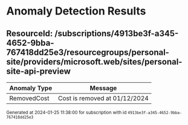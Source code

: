 # Anomaly Detection Results

## ResourceId: /subscriptions/4913be3f-a345-4652-9bba-767418dd25e3/resourcegroups/personal-site/providers/microsoft.web/sites/personal-site-api-preview

| Anomaly Type | Message |
|---|---|
|RemovedCost| Cost is removed at 01/12/2024|


<sup>Generated at 2024-01-25 11:38:00 for subscription with id `4913be3f-a345-4652-9bba-767418dd25e3`</sup>
